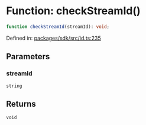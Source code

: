 # Function: checkStreamId()

```ts
function checkStreamId(streamId): void;
```

Defined in: [packages/sdk/src/id.ts:235](https://github.com/towns-protocol/towns/blob/0db1fd0ac7258e8db8cedfb6183e8eade8284fa1/packages/sdk/src/id.ts#L235)

## Parameters

### streamId

`string`

## Returns

`void`
